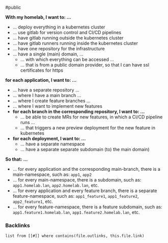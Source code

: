 #public

**With my homelab, I want to: ...**
- ... deploy everything in a kubernetes cluster
- ... use gitlab for version control and CI/CD pipelines
- ... have gitlab running outside the kubernetes cluster
- ... have gitlab runners running inside the kubernetes cluster
- ... have one repository for the infrastructure
- ... have a single (main) domain, …
   - ... with which everything can be accessed ...
   - ... that is from a public domain provider, so that I can have ssl certificates for https

**for each application, I want to: ...**
- ... have a separate repository ...
- ... where I have a main branch ...
- ... where I create feature branches ...
- ... where I want to implement new features
- **for each branch in the corresponding repository, I want to: ...**
	- ... be able to create MRs for new features, in which a CI/CD pipeline runs ...
	- ... that triggers a new preview deployment for the new feature in kubernetes
- **for each deployment, I want to: ...**
	- ... have a separate namespace
	- ... have a separate separate subdomain (to) the main domain)


**So that: ...**
- ... for every application and the corresponding main-branch, there is a main-namespace, such as: `app1`, `app2`
- ... for every main-namespace, there is a subdomain, such as: `app1.homelab.lan`, `app2.homelab.lan`, etc.
- ... for every application and every feature branch, there is a separate  feature-namespace, such as: `app1_feature1`, `app1_feature2`, `app2_feature1`, etc.
- ... for every feature-namespace, there is a feature subdomain, such as: `app1.feature1.homelab.lan`, `app1.feature2.homelab.lan`, etc.



### Backlinks
```dataview 
list from [[#]] where contains(file.outlinks, this.file.link)
```

